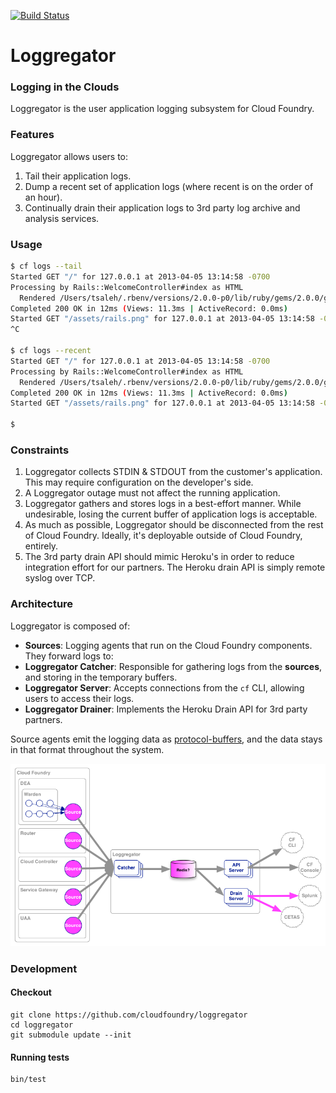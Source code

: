 [![Build Status](https://travis-ci.org/cloudfoundry/loggregator.png?branch=master)](https://travis-ci.org/cloudfoundry/loggregator)

# Loggregator

### Logging in the Clouds

Loggregator is the user application logging subsystem for Cloud Foundry.

### Features

Loggregator allows users to:

1. Tail their application logs.
1. Dump a recent set of application logs (where recent is on the order of an hour).
1. Continually drain their application logs to 3rd party log archive and analysis services.

### Usage

``` bash
$ cf logs --tail
Started GET "/" for 127.0.0.1 at 2013-04-05 13:14:58 -0700
Processing by Rails::WelcomeController#index as HTML
  Rendered /Users/tsaleh/.rbenv/versions/2.0.0-p0/lib/ruby/gems/2.0.0/gems/railties-4.0.0.beta1/lib/rails/templates/rails/welcome/index.html.erb (1.9ms)
Completed 200 OK in 12ms (Views: 11.3ms | ActiveRecord: 0.0ms)
Started GET "/assets/rails.png" for 127.0.0.1 at 2013-04-05 13:14:58 -0700
^C

$ cf logs --recent
Started GET "/" for 127.0.0.1 at 2013-04-05 13:14:58 -0700
Processing by Rails::WelcomeController#index as HTML
  Rendered /Users/tsaleh/.rbenv/versions/2.0.0-p0/lib/ruby/gems/2.0.0/gems/railties-4.0.0.beta1/lib/rails/templates/rails/welcome/index.html.erb (1.9ms)
Completed 200 OK in 12ms (Views: 11.3ms | ActiveRecord: 0.0ms)
Started GET "/assets/rails.png" for 127.0.0.1 at 2013-04-05 13:14:58 -0700

$
```

### Constraints

1. Loggregator collects STDIN & STDOUT from the customer's application.  This may require configuration on the developer's side.
1. A Loggregator outage must not affect the running application.
1. Loggregator gathers and stores logs in a best-effort manner.  While undesirable, losing the current buffer of application logs is acceptable.
1. As much as possible, Loggregator should be disconnected from the rest of Cloud Foundry.  Ideally, it's deployable outside of Cloud Foundry, entirely.
1. The 3rd party drain API should mimic Heroku's in order to reduce integration effort for our partners.  The Heroku drain API is simply remote syslog over TCP.

### Architecture

Loggregator is composed of:

* **Sources**: Logging agents that run on the Cloud Foundry components.  They forward logs to:
* **Loggregator Catcher**: Responsible for gathering logs from the **sources**, and storing in the temporary buffers.
* **Loggregator Server**: Accepts connections from the `cf` CLI, allowing users to access their logs.
* **Loggregator Drainer**: Implements the Heroku Drain API for 3rd party partners.

Source agents emit the logging data as [protocol-buffers](https://code.google.com/p/protobuf/), and the data stays in that format throughout the system.

![Loggregator Diagram](docs/loggregator.png)

### Development

#### Checkout
    git clone https://github.com/cloudfoundry/loggregator
    cd loggregator
    git submodule update --init

#### Running tests

    bin/test

